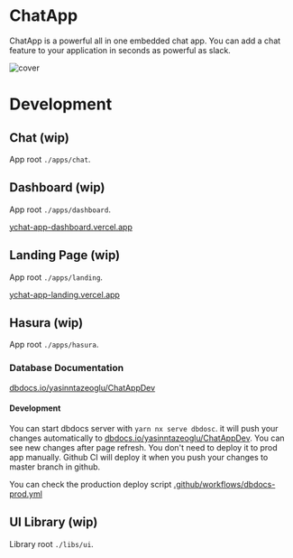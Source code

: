 # ChatApp

ChatApp is a powerful all in one embedded chat app. You can add a chat feature to your application in seconds as powerful as slack.

![cover](https://user-images.githubusercontent.com/36041339/203687842-4df1d0c5-f2ea-4258-b164-54afa191a8eb.jpeg)

# Development

## Chat (wip)

App root `./apps/chat`.

## Dashboard (wip)

App root `./apps/dashboard`.

[ychat-app-dashboard.vercel.app](https://ychat-app-dashboard.vercel.app)

## Landing Page (wip)

App root `./apps/landing`.

[ychat-app-landing.vercel.app](https://ychat-app-landing.vercel.app)

## Hasura (wip)

App root `./apps/hasura`.

### Database Documentation

[dbdocs.io/yasinntazeoglu/ChatAppDev](https://dbdocs.io/yasinntazeoglu/ChatApp)

#### Development

You can start dbdocs server with `yarn nx serve dbdosc`. it will push your changes automatically to [dbdocs.io/yasinntazeoglu/ChatAppDev](https://dbdocs.io/yasinntazeoglu/ChatAppDev). You can see new changes after page refresh. You don't need to deploy it to prod app manually. Github CI will deploy it when you push your changes to master branch in github.

You can check the production deploy script [.github/workflows/dbdocs-prod.yml](./.github/workflows/dbdocs-prod.yml)

## UI Library (wip)

Library root `./libs/ui`.
